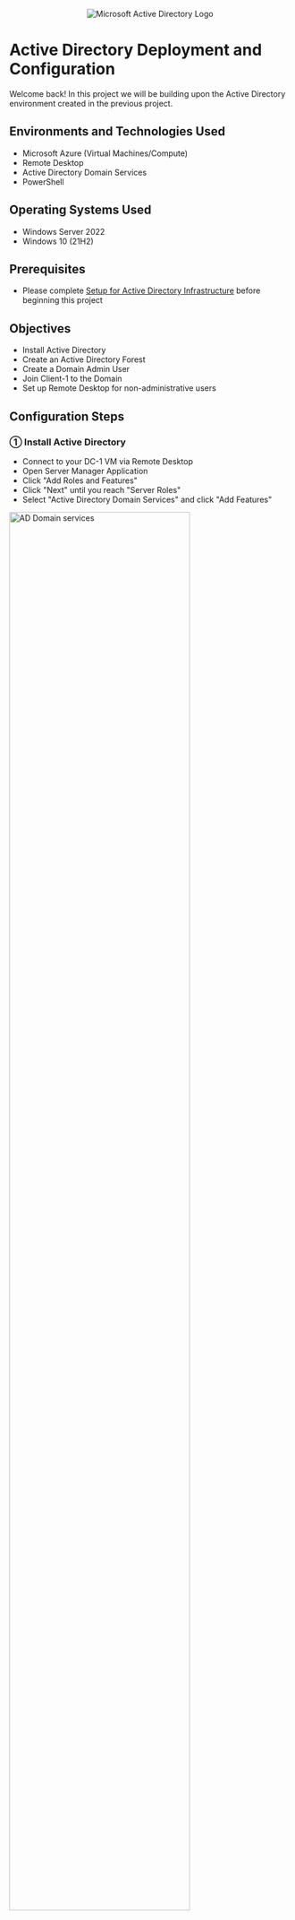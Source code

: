 <p align="center">
<img src="https://i.imgur.com/pU5A58S.png" alt="Microsoft Active Directory Logo"/>
</p>

<h1>Active Directory Deployment and Configuration</h1>
Welcome back!  In this project we will be building upon the Active Directory environment created in the previous project.
<br />

<h2>Environments and Technologies Used</h2>

- Microsoft Azure (Virtual Machines/Compute)
- Remote Desktop
- Active Directory Domain Services
- PowerShell

<h2>Operating Systems Used </h2>

- Windows Server 2022
- Windows 10 (21H2)

<h2>Prerequisites</h2>

-  Please complete <a href="https://github.com/christianDCdev/ad-deploy-and-config">Setup for Active Directory Infrastructure</a> before beginning this project

<h2>Objectives</h2>

- Install Active Directory
- Create an Active Directory Forest
- Create a Domain Admin User
- Join Client-1 to the Domain
- Set up Remote Desktop for non-administrative users

<h2>Configuration Steps</h2>

<h3>&#9312; Install Active Directory</h3>
<p>

- Connect to your DC-1 VM via Remote Desktop
- Open Server Manager Application
- Click "Add Roles and Features"
- Click "Next" until you reach "Server Roles"
- Select "Active Directory Domain Services" and click "Add Features"
<img src="https://i.imgur.com/GiPCO9P.png" height="80%" width="80%" alt="AD Domain services"/>

- Click "Next" until you reach "Confirmation"
- Check box that says "Restart the destination server automatically if required"
- Click "Install" to complete installation
  
</p>

<h3>&#9313; Promote DC-1 to a Domain Controller</h3>

<p>

- Within the Server Manager Dashboard, click on the flag at top right and click "Promote this server to a domain controller"
<img src="https://i.imgur.com/dXntZsV.png" height="80%" width="80%" alt="domain controller promotion"/>

- Select "Add a new forest" option
- Set "Root domain name:" to "mydomain.com"
<img src="https://i.imgur.com/OtjZXv7.png" height="80%" width="80%" alt="domain controller promotion"/>

- Under "DNS options", uncheck "Create DNS delegation"
- Complete forest installation and your VM should automatically restart once installation is finished
- Log back into DC-1 VM as a domain user by typing "mydomain.com\(your username)" as your username (Example: mydomain.com\labuser)

</p>
<br />

<h3>&#9314; Create a Domain Admin user within the domain</h3>

<p>

- Within DC-1 VM, open Active Directory Users and Computers application
- Right click "mydomain.com" on the right side of window
<img src="https://i.imgur.com/h7KNfAb.png" height="80%" width="80%" alt="AD user mydomain"/>

- Click "New" then click "Organizational Unit"
- Fill in the name as "_EMPLOYEES" and click "Ok"
- Create another organizational unit
- Fill in the name as "_ADMINS"
- Click on the "_ADMINS" folder
- Within the empty field on the right, right click -> click "New" -> then click "User"
<img src="https://i.imgur.com/eknzFYE.png" height="80%" width="80%" alt="new user"/>

- Fill out fields for a new user named "Jane Doe" with username "jane_admin"
<img src="https://i.imgur.com/Ze0cl5V.png" height="80%" width="80%" alt="jane doe info"/>

- Proceed and finish user creation (NOTE: Feel free to uncheck "User must change password at next logon" box for your convenience)
- Next we will add jane_admin to the built-in "Domain Admins" Security Group
- Right click on "Jane Doe" and click "Properties"
- Navigate to "Member of" tab -> click "Add"
- Type "Domain Admins" in the empty field
- Click "Check Names" to confirm you found the correct object name, click "Ok", then click "Apply"
<img src="https://i.imgur.com/MwxvjCA.png" alt="add jane to domain admins"/>

- Close or logout of the DC-1 VM connection
- Log back into DC-1 VM as "Jane Doe" (mydomain.com\jane_admin)
- From now on user "jane_admin" will be used as the admin account
  
</p>
<br />

<h3>&#9315; Join Client-1 to your Domain</h3>

<p>

- Login to Client-1 VM as original local admin (in my case username = "labuser")
- Within the Client-1 VM, right click Windows start button -> then click "System"
- Click "Rename this PC (advanced)" on the right side of window
<img src="https://i.imgur.com/VMU4jgm.png" height="80%" width="80%" alt="Rename PC"/>

- Under "Computer Name" tab, click "Change
- Check "Domain" bubble, type "mydomain.com" in the field, then click "Ok"
<img src="https://i.imgur.com/CHRciZK.png" alt="Domain change"/>

- A "Windows Security" window should pop up
- Fill in the username and password with "Jane Doe" information (Username: mydomain.com\jane_admin)
- Click "Ok" and if done correctly, you will see the following window pop up
<img src="https://i.imgur.com/35CF1Mr.png"  alt="Successfully joined domain"/>

- Click "Ok" and your VM will restart
- Within DC-1 VM, open "Active Directory Users and Computers" application
- Expand "mydomain.com" -> then click on "Computers" to verify if Client-1 is there
- 
  
</p>
<br />

<h3>&#9316; Setup Remote Desktop for Non-administrative users</h3>

<p>

- Log into Client-1 VM as "Jane Doe" (mydomain.com\jane_admin)
- Navigate to "Settings" -> "System" -> "Remote Desktop"
- Click on "Select users that can remotely access this PC" at the bottom of window
- Click "Add"
- Type "Domain Users" in empty field
- Click "Check Names" to confirm you found the correct object name and click "Ok"
<img src="https://i.imgur.com/a6nHqwn.png" alt="Successfully joined domain"/>

- Now all normal users within the domain can log into Client-1
  
</p>
<br />

<h2>Conclusion</h2>

<p>
  
Congratulations on completing the deployment and configuration of this Active Directory project!  We should now have an active directory forest installed, a domain admin user, and our Client-1 VM should now be inside our domain.  In the next project we will populate our domain with generated users.

- If you would like to continue to the next step in this series of Active Directory projects, please click <a href="https://github.com/christianDCdev/ad-deploy-and-config">here</a>

</p>
